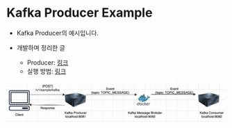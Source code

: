 # Kafka Producer Example

- Kafka Producer의 예시입니다.

- 개발하며 정리한 글

  - Producer: <a href="https://github.com/sang-w0o/Study/blob/master/MSA/Apache%20Kafka%20%EC%82%AC%EC%9A%A9%ED%95%98%EA%B8%B0.md#Producer">링크</a>
  - 실행 방법: <a href="https://github.com/sang-w0o/Study/blob/master/MSA/Apache%20Kafka%20%EC%82%AC%EC%9A%A9%ED%95%98%EA%B8%B0.md#Usage">링크</a>

![picture 1](images/d84280d9a7e0ebbbc64ecca4b7044ab90f8db19256898bb61f5ca026b2b637ba.png)
